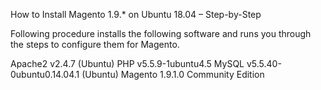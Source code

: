 How to Install Magento 1.9.* on Ubuntu 18.04 – Step-by-Step

Following procedure installs the following software and runs you through the steps to configure them for Magento.

Apache2 v2.4.7 (Ubuntu)
PHP v5.5.9-1ubuntu4.5
MySQL v5.5.40-0ubuntu0.14.04.1 (Ubuntu)
Magento 1.9.1.0 Community Edition
